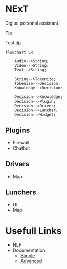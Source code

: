 # NExT
Digital personal assistant

> [!Tip]
> Test tip

```mermaid
flowchart LR

    Audio-->String;
    Video-->String;
    Text-->String;

    String-->Tokenize;
    Tokenize-->Decision;
    Knowledge-->Decision;

    Decision-->Knowledge;
    Decision-->Plugin;
    Decision-->Driver;
    Decision-->Luncher;
    Decision-->Widget;
```

## Plugins
  - Firewall
  - Chatbot

## Drivers 
  - Map

## Lunchers
  - UI
  - Map

# Usefull Links
  - NLP
  - Documentation
    - [Simple](https://docs.github.com/en/get-started/writing-on-github/getting-started-with-writing-and-formatting-on-github/basic-writing-and-formatting-syntax)
    - [Advanced](https://docs.github.com/en/get-started/writing-on-github/working-with-advanced-formatting/organizing-information-with-tables)

